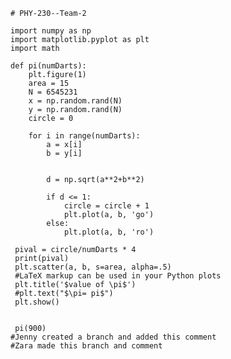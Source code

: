     # PHY-230--Team-2

    import numpy as np
    import matplotlib.pyplot as plt
    import math

    def pi(numDarts):
        plt.figure(1)
        area = 15
        N = 6545231
        x = np.random.rand(N)
        y = np.random.rand(N)
        circle = 0

        for i in range(numDarts):
            a = x[i]
            b = y[i]
        

            d = np.sqrt(a**2+b**2)

            if d <= 1:
                circle = circle + 1
                plt.plot(a, b, 'go')
            else:
                plt.plot(a, b, 'ro')
            
     pival = circle/numDarts * 4
     print(pival)
     plt.scatter(a, b, s=area, alpha=.5)
     #LaTeX markup can be used in your Python plots
     plt.title('$value of \pi$')
     #plt.text("$\pi= pi$")
     plt.show()
    

     pi(900)
    #Jenny created a branch and added this comment
    #Zara made this branch and comment
